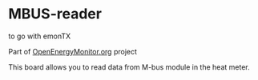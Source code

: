 # MBUS-reader
to go with emonTX

Part of [OpenEnergyMonitor.org](https://openenergymonitor.org) project

This board allows you to read data from M-bus module in the heat meter. 

